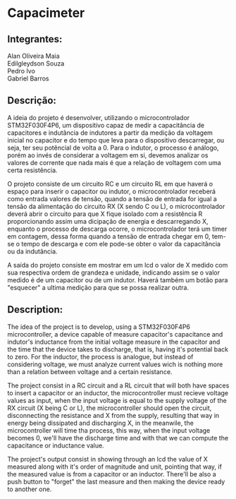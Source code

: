 # Capacimeter
## Integrantes:
  Alan Oliveira Maia <br />
  Edilgleydson Souza  <br />
  Pedro Ivo <br />
  Gabriel Barros  <br />

## Descrição:
<p>
  A ideia do projeto é desenvolver, utilizando o microcontrolador STM32F030F4P6, um dispositivo capaz de medir a capacitância de capacitores e indutância de indutores a partir da medição da voltagem inicial no capacitor e do tempo que leva para o dispositivo descarregar, ou seja, ter seu potêncial de volta a 0. Para o indutor, o processo é análogo, porém ao invés de considerar a voltagem em si, devemos analizar os valores de corrente que nada mais é que a relação de voltagem com uma certa resistência.
 </p> 
 <p>
  O projeto consiste de um circuito RC e um circuito RL em que haverá o espaço para inserir o capacitor ou indutor, o microcontrolador receberá como entrada valores de tensão, quando a tensão de entrada for igual a tensão da alimentação do circuito RX (X sendo C ou L), o microcontrolador deverá abrir o circuito para que X fique isolado com a resistência R proporcionando assim uma dicipação de energia e descarregando X, enquanto o processo de descarga ocorre, o microcontrolador terá um timer em contagem, dessa forma quando a tensão de entrada chegar em 0, tem-se o tempo de descarga e com ele pode-se obter o valor da capacitância ou da indutância.
  </p>
  <p>
  A saída do projeto consiste em mostrar em um lcd o valor de X medido com sua respectiva ordem de grandeza e unidade, indicando assim se o valor medido é de um capacitor ou de um indutor. Haverá também um botão para "esquecer" a ultima medição para que se possa realizar outra.
  
  ## Description:
  <p>
  The idea of the project is to develop, using a STM32F030F4P6 microcontroller, a device capable of measure capacitor's capacitance and indutor's inductance from the initial voltage measure in the capacitor and the time that the device takes to discharge, that is, having it's potential back to zero. For the inductor, the process is analogue, but instead of considering voltage, we must analyze current values wich is nothing more than a relation between voltage and a certain resistance.
  </p>
  <p>
  The project consist in a RC circuit and a RL circuit that will both have spaces to insert a capacitor or an inductor, the microcontroller must recieve voltage values as input, when the input voltage is equal to the supply voltage of the RX circuit (X being C or L), the microcontroller should open the circuit, disconnecting the resistance and X from the supply, resulting that way in energy being dissipated and discharging X, in the meanwile, the microcontroller will time tha process, this way, when the input voltage becomes 0, we'll have the discharge time and with that we can compute the capacitance or inductance value.
  </p>
  <p>
  The project's output consist in showing through an lcd the value of X measured along with it's order of magnitude and unit, pointing that way, if the measured value is from a capacitor or an inductor. There'll be also a push button to "forget" the last measure and then making the device ready to another one.
  

